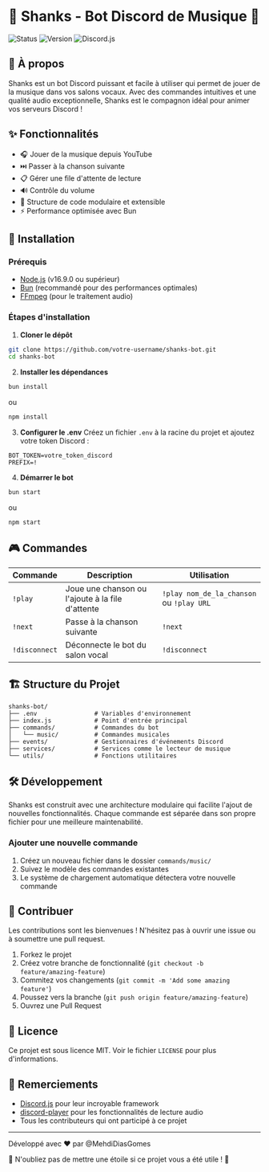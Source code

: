 # 🎵 Shanks - Bot Discord de Musique 🤖

![Status](https://img.shields.io/badge/status-actif-brightgreen)
![Version](https://img.shields.io/badge/version-1.0.0-blue)
![Discord.js](https://img.shields.io/badge/discord.js-v14-blueviolet)

## 📖 À propos

Shanks est un bot Discord puissant et facile à utiliser qui permet de jouer de la musique dans vos salons vocaux. Avec des commandes intuitives et une qualité audio exceptionnelle, Shanks est le compagnon idéal pour animer vos serveurs Discord !

## ✨ Fonctionnalités

- 🎧 Jouer de la musique depuis YouTube
- ⏭️ Passer à la chanson suivante
- 📋 Gérer une file d'attente de lecture
- 🔊 Contrôle du volume
- 🔄 Structure de code modulaire et extensible
- ⚡ Performance optimisée avec Bun

## 🚀 Installation

### Prérequis

- [Node.js](https://nodejs.org/) (v16.9.0 ou supérieur)
- [Bun](https://bun.sh/) (recommandé pour des performances optimales)
- [FFmpeg](https://ffmpeg.org/) (pour le traitement audio)

### Étapes d'installation

1. **Cloner le dépôt**
```bash
git clone https://github.com/votre-username/shanks-bot.git
cd shanks-bot
```

2. **Installer les dépendances**
```bash
bun install
```
ou
```bash
npm install
```

3. **Configurer le .env**
Créez un fichier `.env` à la racine du projet et ajoutez votre token Discord :
```
BOT_TOKEN=votre_token_discord
PREFIX=!
```

4. **Démarrer le bot**
```bash
bun start
```
ou
```bash
npm start
```

## 🎮 Commandes

| Commande | Description | Utilisation |
|----------|-------------|-------------|
| `!play` | Joue une chanson ou l'ajoute à la file d'attente | `!play nom_de_la_chanson` ou `!play URL` |
| `!next` | Passe à la chanson suivante | `!next` |
| `!disconnect` | Déconnecte le bot du salon vocal | `!disconnect` |

## 🏗️ Structure du Projet

```
shanks-bot/
├── .env                # Variables d'environnement
├── index.js            # Point d'entrée principal
├── commands/           # Commandes du bot
│   └── music/          # Commandes musicales
├── events/             # Gestionnaires d'événements Discord
├── services/           # Services comme le lecteur de musique
└── utils/              # Fonctions utilitaires
```

## 🛠️ Développement

Shanks est construit avec une architecture modulaire qui facilite l'ajout de nouvelles fonctionnalités. Chaque commande est séparée dans son propre fichier pour une meilleure maintenabilité.

### Ajouter une nouvelle commande

1. Créez un nouveau fichier dans le dossier `commands/music/`
2. Suivez le modèle des commandes existantes
3. Le système de chargement automatique détectera votre nouvelle commande

## 🤝 Contribuer

Les contributions sont les bienvenues ! N'hésitez pas à ouvrir une issue ou à soumettre une pull request.

1. Forkez le projet
2. Créez votre branche de fonctionnalité (`git checkout -b feature/amazing-feature`)
3. Commitez vos changements (`git commit -m 'Add some amazing feature'`)
4. Poussez vers la branche (`git push origin feature/amazing-feature`)
5. Ouvrez une Pull Request

## 📜 Licence

Ce projet est sous licence MIT. Voir le fichier `LICENSE` pour plus d'informations.

## 💖 Remerciements

- [Discord.js](https://discord.js.org/) pour leur incroyable framework
- [discord-player](https://discord-player.js.org/) pour les fonctionnalités de lecture audio
- Tous les contributeurs qui ont participé à ce projet

---

Développé avec ❤️ par @MehdiDiasGomes

🌟 N'oubliez pas de mettre une étoile si ce projet vous a été utile ! 🌟